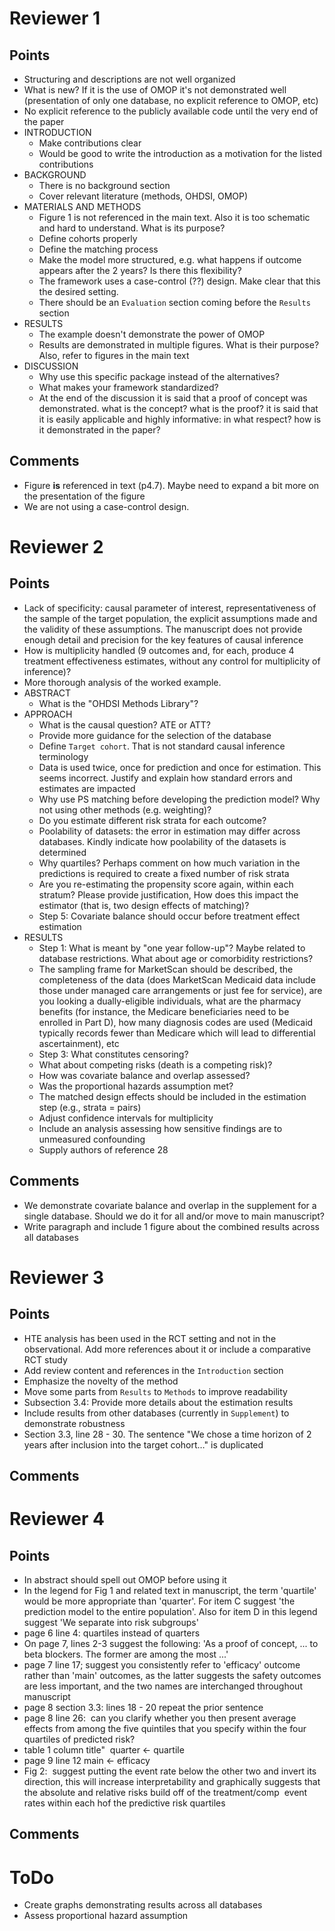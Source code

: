 # Reviewer 1
## Points
  - Structuring and descriptions are not well organized
  - What is new? If it is the use of OMOP it's not demonstrated
    well (presentation of only one database, no explicit reference
    to OMOP, etc)
  - No explicit reference to the publicly available code until the
    very end of the paper
  - INTRODUCTION
    - Make contributions clear
    - Would be good to write the introduction as a motivation for
      the listed contributions
  - BACKGROUND
    - There is no background section
    - Cover relevant literature (methods, OHDSI, OMOP)
  - MATERIALS AND METHODS
    - Figure 1 is not referenced in the main text. Also it is 
      too schematic and hard to understand. What is its purpose?
    - Define cohorts properly
    - Define the matching process
    - Make the model more structured, e.g. what happens if outcome
      appears after the 2 years? Is there this flexibility?
    - The framework uses a case-control (??) design. Make clear
      that this the desired setting.
    - There should be an `Evaluation` section coming before the
      `Results` section
  - RESULTS
    - The example doesn't demonstrate the power of OMOP
    - Results are demonstrated in multiple figures. What is their
      purpose? Also, refer to figures in the main text
  - DISCUSSION
    - Why use this specific package instead of the alternatives?
    - What makes your framework standardized?
    - At the end of the discussion it is said that a proof of concept 
      was demonstrated. what is the concept? what is the proof? it is 
      said that it is easily applicable and highly informative: in 
      what respect? how is it demonstrated in the paper?
## Comments
  - Figure **is** referenced in text (p4.7). Maybe need to expand a bit
    more on the presentation of the figure
  - We are not using a case-control design.

# Reviewer 2
## Points
  - Lack of specificity: causal parameter of interest, 
    representativeness of the sample of the target population,
    the explicit assumptions made and the validity of these assumptions.
    The manuscript does not provide enough detail and precision for 
    the key features of causal inference
  - How is multiplicity handled (9 outcomes and, for each, produce 4 
    treatment effectiveness estimates, without any control for 
    multiplicity of inference)?
  - More thorough analysis of the worked example.
  - ABSTRACT
    - What is the "OHDSI Methods Library"?
  - APPROACH
    - What is the causal question? ATE or ATT?
    - Provide more guidance for the selection of the database
    - Define `Target cohort`. That is not standard causal inference
      terminology
    - Data is used twice, once for prediction and once for estimation.
      This seems incorrect. Justify and explain how standard errors and
      estimates are impacted
    - Why use PS matching before developing the prediction model? Why
      not using other methods (e.g. weighting)?
    - Do you estimate different risk strata for each outcome?
    - Poolability of datasets: the error in estimation may 
      differ across databases. Kindly indicate how poolability 
      of the datasets is determined
    - Why quartiles? Perhaps comment on how much variation in 
      the predictions is required to create a fixed number of risk 
      strata
    - Are you re-estimating the propensity score again, within each 
      stratum? Please provide justification, How does this impact the 
      estimator (that is, two design effects of matching)?
    - Step 5: Covariate balance should occur before treatment effect
      estimation
  - RESULTS
    - Step 1: What is meant by "one year follow-up"? Maybe related to
      database restrictions. What about age or comorbidity restrictions?
    - The sampling frame for MarketScan should be described, the 
      completeness of the data (does MarketScan Medicaid data 
      include those under managed care arrangements or just fee 
      for service), are you looking a dually-eligible individuals, 
      what are the pharmacy benefits (for instance, the Medicare 
      beneficiaries need to be enrolled in Part D), how many 
      diagnosis codes are used (Medicaid typically records fewer 
      than Medicare which will lead to differential ascertainment), etc
    - Step 3: What constitutes censoring?
    - What about competing risks (death is a competing risk)?
    - How was covariate balance and overlap assessed?
    - Was the proportional hazards assumption met?
    - The matched design effects should be included in the estimation 
      step (e.g., strata = pairs)
    - Adjust confidence intervals for multiplicity
    - Include an analysis assessing how sensitive findings are to 
      unmeasured confounding
    - Supply authors of reference 28

## Comments
  - We demonstrate covariate balance and overlap in the supplement for
    a single database. Should we do it for all and/or move to main
    manuscript?
  - Write paragraph and include 1 figure about the combined results
    across all databases

# Reviewer 3
## Points
  - HTE analysis has been used in the RCT setting and not in the
    observational. Add more references about it or include a
    comparative RCT study
  - Add review content and references in the `Introduction` section
  - Emphasize the novelty of the method
  - Move some parts from `Results` to `Methods` to improve readability
  - Subsection 3.4: Provide more details about the estimation results
  - Include results from other databases (currently in `Supplement`)
    to demonstrate robustness
  - Section 3.3, line 28 - 30. The sentence "We chose a time horizon 
    of 2 years after inclusion into the target cohort…" is duplicated
## Comments

# Reviewer 4
## Points
  -  In abstract should spell out OMOP before using it
  -  In the legend for Fig 1 and related text in manuscript, the term 
     'quartile' would be more appropriate than 'quarter'. For item C 
     suggest 'the prediction model to the entire population'. Also for 
     item D in this legend suggest 'We separate into risk subgroups'
  - page 6 line 4: quartiles instead of quarters
  - On page 7, lines 2-3 suggest the following: 'As a proof of 
    concept, ... to beta blockers. The former are among the most ...'
  - page 7 line 17; suggest you consistently refer to 'efficacy' 
    outcome rather than 'main' outcomes, as the latter suggests the 
    safety outcomes are less important, and the two names are 
    interchanged throughout manuscript
  - page 8 section 3.3: lines 18 - 20 repeat the prior sentence
  - page 8 line 26:  can you clarify whether you then present average 
    effects from among the five quintiles that you specify within the 
    four quartiles of predicted risk?
  - table 1 column title"  quarter <- quartile
  - page 9 line 12 main <- efficacy
  - Fig 2:  suggest putting the event rate below the other two and 
    invert its direction, this will increase interpretability and 
    graphically suggests that the absolute and relative risks build 
    off of the treatment/comp  event rates within each hof the 
    predictive risk quartiles
## Comments
# ToDo
  - Create graphs demonstrating results across all databases
  - Assess proportional hazard assumption
